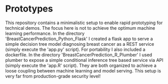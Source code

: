 # Prototypes

This repository contains a minimalistic setup to enable rapid prototyping for technical demos. The focus here is not to achieve the optimum machine learning performance. In the directory 'BreastCancerPrediction_Python_Flask' I created a flask app to serve a simple decision tree model diagnosing breast cancer as a REST service (simply execute the 'app.py' script). For portability I also included a dockerfile. In the directory 'BreastCancerPrediction_R_Plumber' I used plumber to expose a simple conditional inference tree based service via API (simply execute the 'app.R' script). They are both organized to achieve a loose coupling between machine learning and model serving. This setup is very far from production-grade security level!
